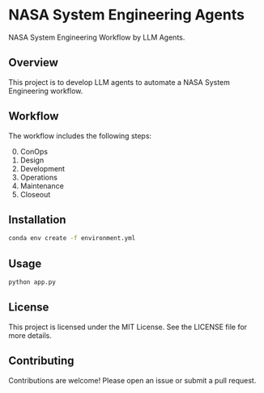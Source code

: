 # NASA System Engineering Agents
NASA System Engineering Workflow by LLM Agents.

## Overview

This project is to develop LLM agents to automate a NASA System Engineering workflow. 

## Workflow

The workflow includes the following steps: 

0. ConOps
1. Design
2. Development
3. Operations
4. Maintenance
5. Closeout

## Installation

```bash
conda env create -f environment.yml
```

## Usage

```bash
python app.py
```

## License

This project is licensed under the MIT License. See the LICENSE file for more details.

## Contributing

Contributions are welcome! Please open an issue or submit a pull request.